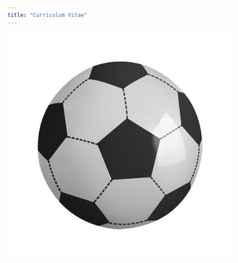 ```yaml
---
title: "Curriculum Vitae"
---
```



![](https://github.com/GaetanLovey/myportfolio/raw/master/static/images/1.png)
